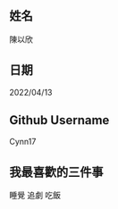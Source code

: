 姓名
----
陳以欣

日期
----
2022/04/13

Github Username
---------------
Cynn17

我最喜歡的三件事
---------------
睡覺 追劇 吃飯
